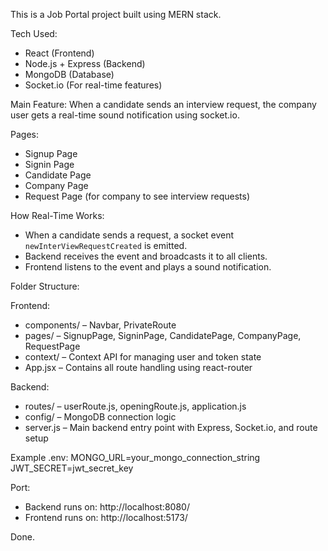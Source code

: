 
This is a Job Portal project built using MERN stack.

Tech Used:
- React (Frontend)
- Node.js + Express (Backend)
- MongoDB (Database)
- Socket.io (For real-time features)

Main Feature:
When a candidate sends an interview request, the company user gets a real-time sound notification using socket.io.

Pages:
- Signup Page
- Signin Page
- Candidate Page
- Company Page
- Request Page (for company to see interview requests)

How Real-Time Works:
- When a candidate sends a request, a socket event `newInterViewRequestCreated` is emitted.
- Backend receives the event and broadcasts it to all clients.
- Frontend listens to the event and plays a sound notification.

Folder Structure:

Frontend:
- components/ – Navbar, PrivateRoute
- pages/ – SignupPage, SigninPage, CandidatePage, CompanyPage, RequestPage
- context/ – Context API for managing user and token state
- App.jsx – Contains all route handling using react-router

Backend:
- routes/ – userRoute.js, openingRoute.js, application.js
- config/ – MongoDB connection logic
- server.js – Main backend entry point with Express, Socket.io, and route setup



Example .env:
MONGO_URL=your_mongo_connection_string
JWT_SECRET=jwt_secret_key 




Port:
- Backend runs on: http://localhost:8080/
- Frontend runs on: http://localhost:5173/

Done.
